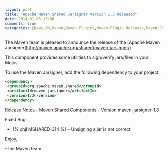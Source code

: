 ```yaml
---
layout: post
title: "Apache Maven Shared Jarsigner Version 1.3 Released"
date: 2014-01-03 13:08
comments: true
categories: [News,BM,Maven,Maven-Plugins,Maven-Plugin-Releases,Maven-Shared]
---
```

The Maven team is pleased to announce the release of 
the [Apache Maven Jarsigner(http://maven.apache.org/shared/maven-jarsigner/)

This component provides some utilities to sign/verify jars/files in your Mojos.

To use the Maven Jarsigner, add the following dependency to your project:

``` xml
<dependency>
 <groupId>org.apache.maven.shared</groupId>
 <artifactId>maven-jarsigner</artifactId>
 <version>1.3</version>
</dependency>
```

[Release Notes - Maven Shared Components - Version maven-jarsigner-1.3](https://jira.codehaus.org/secure/ReleaseNote.jspa?projectId=11761&version=19857&styleName=Html)

Fixed Bug:

 * {% chjl MSHARED-314 %} - Unsigning a jar is not correct

Enjoy,

-The Maven team
